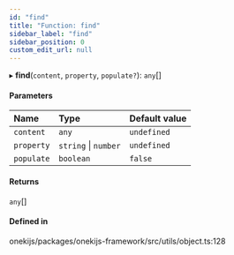 ```yaml
---
id: "find"
title: "Function: find"
sidebar_label: "find"
sidebar_position: 0
custom_edit_url: null
---
```


▸ **find**(`content`, `property`, `populate?`): `any`[]

#### Parameters

| Name | Type | Default value |
| :------ | :------ | :------ |
| `content` | `any` | `undefined` |
| `property` | `string` \| `number` | `undefined` |
| `populate` | `boolean` | `false` |

#### Returns

`any`[]

#### Defined in

onekijs/packages/onekijs-framework/src/utils/object.ts:128
